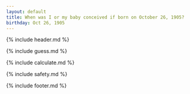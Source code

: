 ```yaml
---
layout: default
title: When was I or my baby conceived if born on October 26, 1905?
birthday: Oct 26, 1905
---
```


{% include header.md %}

{% include guess.md %}

{% include calculate.md %}

{% include safety.md %}

{% include footer.md %}



